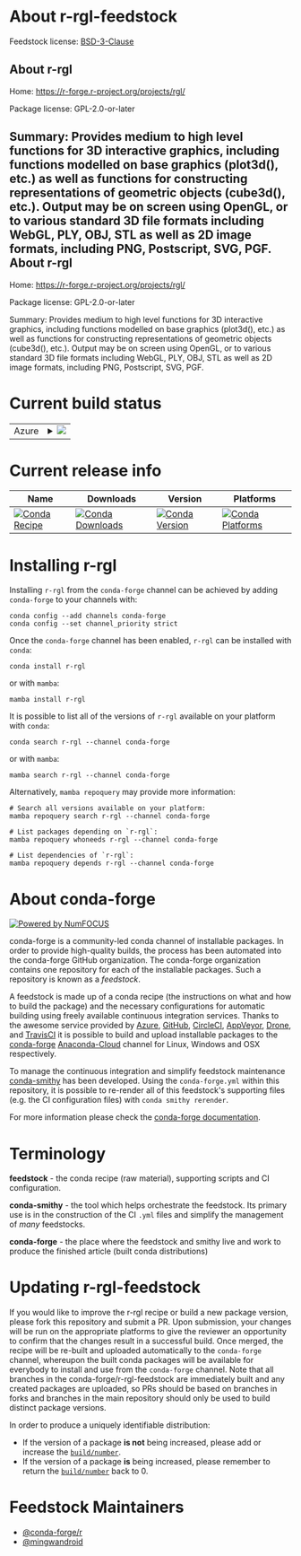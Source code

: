About r-rgl-feedstock
=====================

Feedstock license: [BSD-3-Clause](https://github.com/conda-forge/r-rgl-feedstock/blob/main/LICENSE.txt)

About r-rgl
-----------

Home: https://r-forge.r-project.org/projects/rgl/

Package license: GPL-2.0-or-later

Summary: Provides medium to high level functions for 3D interactive graphics, including functions modelled on base graphics (plot3d(), etc.) as well as functions for constructing representations of geometric objects (cube3d(), etc.).  Output may be on screen using OpenGL, or to various standard 3D file formats including WebGL, PLY, OBJ, STL as well as 2D image formats, including PNG, Postscript, SVG, PGF.
About r-rgl
-----------

Home: https://r-forge.r-project.org/projects/rgl/

Package license: GPL-2.0-or-later

Summary: Provides medium to high level functions for 3D interactive graphics, including functions modelled on base graphics (plot3d(), etc.) as well as functions for constructing representations of geometric objects (cube3d(), etc.).  Output may be on screen using OpenGL, or to various standard 3D file formats including WebGL, PLY, OBJ, STL as well as 2D image formats, including PNG, Postscript, SVG, PGF.

Current build status
====================


<table>
    
  <tr>
    <td>Azure</td>
    <td>
      <details>
        <summary>
          <a href="https://dev.azure.com/conda-forge/feedstock-builds/_build/latest?definitionId=4626&branchName=main">
            <img src="https://dev.azure.com/conda-forge/feedstock-builds/_apis/build/status/r-rgl-feedstock?branchName=main">
          </a>
        </summary>
        <table>
          <thead><tr><th>Variant</th><th>Status</th></tr></thead>
          <tbody><tr>
              <td>linux_64_r_base4.2</td>
              <td>
                <a href="https://dev.azure.com/conda-forge/feedstock-builds/_build/latest?definitionId=4626&branchName=main">
                  <img src="https://dev.azure.com/conda-forge/feedstock-builds/_apis/build/status/r-rgl-feedstock?branchName=main&jobName=linux&configuration=linux%20linux_64_r_base4.2" alt="variant">
                </a>
              </td>
            </tr><tr>
              <td>linux_64_r_base4.3</td>
              <td>
                <a href="https://dev.azure.com/conda-forge/feedstock-builds/_build/latest?definitionId=4626&branchName=main">
                  <img src="https://dev.azure.com/conda-forge/feedstock-builds/_apis/build/status/r-rgl-feedstock?branchName=main&jobName=linux&configuration=linux%20linux_64_r_base4.3" alt="variant">
                </a>
              </td>
            </tr><tr>
              <td>osx_64_r_base4.2</td>
              <td>
                <a href="https://dev.azure.com/conda-forge/feedstock-builds/_build/latest?definitionId=4626&branchName=main">
                  <img src="https://dev.azure.com/conda-forge/feedstock-builds/_apis/build/status/r-rgl-feedstock?branchName=main&jobName=osx&configuration=osx%20osx_64_r_base4.2" alt="variant">
                </a>
              </td>
            </tr><tr>
              <td>osx_64_r_base4.3</td>
              <td>
                <a href="https://dev.azure.com/conda-forge/feedstock-builds/_build/latest?definitionId=4626&branchName=main">
                  <img src="https://dev.azure.com/conda-forge/feedstock-builds/_apis/build/status/r-rgl-feedstock?branchName=main&jobName=osx&configuration=osx%20osx_64_r_base4.3" alt="variant">
                </a>
              </td>
            </tr><tr>
              <td>win_64</td>
              <td>
                <a href="https://dev.azure.com/conda-forge/feedstock-builds/_build/latest?definitionId=4626&branchName=main">
                  <img src="https://dev.azure.com/conda-forge/feedstock-builds/_apis/build/status/r-rgl-feedstock?branchName=main&jobName=win&configuration=win%20win_64_" alt="variant">
                </a>
              </td>
            </tr>
          </tbody>
        </table>
      </details>
    </td>
  </tr>
</table>

Current release info
====================

| Name | Downloads | Version | Platforms |
| --- | --- | --- | --- |
| [![Conda Recipe](https://img.shields.io/badge/recipe-r--rgl-green.svg)](https://anaconda.org/conda-forge/r-rgl) | [![Conda Downloads](https://img.shields.io/conda/dn/conda-forge/r-rgl.svg)](https://anaconda.org/conda-forge/r-rgl) | [![Conda Version](https://img.shields.io/conda/vn/conda-forge/r-rgl.svg)](https://anaconda.org/conda-forge/r-rgl) | [![Conda Platforms](https://img.shields.io/conda/pn/conda-forge/r-rgl.svg)](https://anaconda.org/conda-forge/r-rgl) |

Installing r-rgl
================

Installing `r-rgl` from the `conda-forge` channel can be achieved by adding `conda-forge` to your channels with:

```
conda config --add channels conda-forge
conda config --set channel_priority strict
```

Once the `conda-forge` channel has been enabled, `r-rgl` can be installed with `conda`:

```
conda install r-rgl
```

or with `mamba`:

```
mamba install r-rgl
```

It is possible to list all of the versions of `r-rgl` available on your platform with `conda`:

```
conda search r-rgl --channel conda-forge
```

or with `mamba`:

```
mamba search r-rgl --channel conda-forge
```

Alternatively, `mamba repoquery` may provide more information:

```
# Search all versions available on your platform:
mamba repoquery search r-rgl --channel conda-forge

# List packages depending on `r-rgl`:
mamba repoquery whoneeds r-rgl --channel conda-forge

# List dependencies of `r-rgl`:
mamba repoquery depends r-rgl --channel conda-forge
```


About conda-forge
=================

[![Powered by
NumFOCUS](https://img.shields.io/badge/powered%20by-NumFOCUS-orange.svg?style=flat&colorA=E1523D&colorB=007D8A)](https://numfocus.org)

conda-forge is a community-led conda channel of installable packages.
In order to provide high-quality builds, the process has been automated into the
conda-forge GitHub organization. The conda-forge organization contains one repository
for each of the installable packages. Such a repository is known as a *feedstock*.

A feedstock is made up of a conda recipe (the instructions on what and how to build
the package) and the necessary configurations for automatic building using freely
available continuous integration services. Thanks to the awesome service provided by
[Azure](https://azure.microsoft.com/en-us/services/devops/), [GitHub](https://github.com/),
[CircleCI](https://circleci.com/), [AppVeyor](https://www.appveyor.com/),
[Drone](https://cloud.drone.io/welcome), and [TravisCI](https://travis-ci.com/)
it is possible to build and upload installable packages to the
[conda-forge](https://anaconda.org/conda-forge) [Anaconda-Cloud](https://anaconda.org/)
channel for Linux, Windows and OSX respectively.

To manage the continuous integration and simplify feedstock maintenance
[conda-smithy](https://github.com/conda-forge/conda-smithy) has been developed.
Using the ``conda-forge.yml`` within this repository, it is possible to re-render all of
this feedstock's supporting files (e.g. the CI configuration files) with ``conda smithy rerender``.

For more information please check the [conda-forge documentation](https://conda-forge.org/docs/).

Terminology
===========

**feedstock** - the conda recipe (raw material), supporting scripts and CI configuration.

**conda-smithy** - the tool which helps orchestrate the feedstock.
                   Its primary use is in the construction of the CI ``.yml`` files
                   and simplify the management of *many* feedstocks.

**conda-forge** - the place where the feedstock and smithy live and work to
                  produce the finished article (built conda distributions)


Updating r-rgl-feedstock
========================

If you would like to improve the r-rgl recipe or build a new
package version, please fork this repository and submit a PR. Upon submission,
your changes will be run on the appropriate platforms to give the reviewer an
opportunity to confirm that the changes result in a successful build. Once
merged, the recipe will be re-built and uploaded automatically to the
`conda-forge` channel, whereupon the built conda packages will be available for
everybody to install and use from the `conda-forge` channel.
Note that all branches in the conda-forge/r-rgl-feedstock are
immediately built and any created packages are uploaded, so PRs should be based
on branches in forks and branches in the main repository should only be used to
build distinct package versions.

In order to produce a uniquely identifiable distribution:
 * If the version of a package **is not** being increased, please add or increase
   the [``build/number``](https://docs.conda.io/projects/conda-build/en/latest/resources/define-metadata.html#build-number-and-string).
 * If the version of a package **is** being increased, please remember to return
   the [``build/number``](https://docs.conda.io/projects/conda-build/en/latest/resources/define-metadata.html#build-number-and-string)
   back to 0.

Feedstock Maintainers
=====================

* [@conda-forge/r](https://github.com/conda-forge/r/)
* [@mingwandroid](https://github.com/mingwandroid/)

